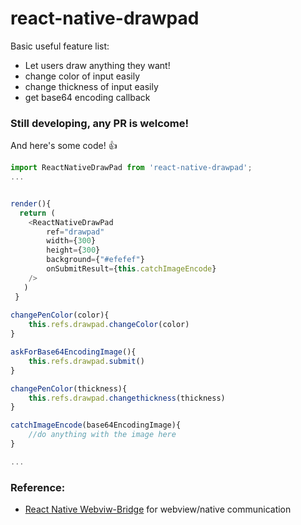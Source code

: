 # react-native-drawpad

Basic useful feature list:

 * Let users draw anything they want!
 * change color of input easily
 * change thickness of input easily
 * get base64 encoding callback


### Still developing, any PR is welcome!


And here's some code! :+1:

```javascript
import ReactNativeDrawPad from 'react-native-drawpad';
...


render(){
  return (
    <ReactNativeDrawPad
        ref="drawpad"
        width={300}
        height={300}
        background={"#efefef"}
        onSubmitResult={this.catchImageEncode}
    />
   )
 }
 
changePenColor(color){
	this.refs.drawpad.changeColor(color)
}

askForBase64EncodingImage(){
	this.refs.drawpad.submit()
}

changePenColor(thickness){
	this.refs.drawpad.changethickness(thickness)
}

catchImageEncode(base64EncodingImage){
	//do anything with the image here
}

...
```

### Reference:

 * [React Native Webviw-Bridge](https://github.com/alinz/react-native-webview-bridge) for webview/native communication

